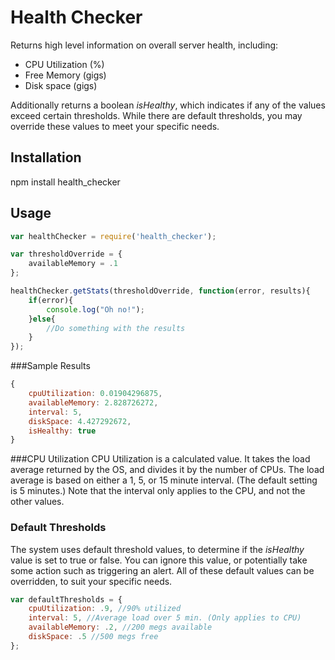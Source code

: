 # Health Checker

Returns high level information on overall server health, including:
* CPU Utilization (%)
* Free Memory (gigs)
* Disk space (gigs)

Additionally returns a boolean *isHealthy*, which indicates if any of the 
values exceed certain thresholds. While there are default thresholds, you
may override these values to meet your specific needs.

## Installation

npm install health_checker

## Usage

```javascript
var healthChecker = require('health_checker');

var thresholdOverride = {
    availableMemory = .1
};

healthChecker.getStats(thresholdOverride, function(error, results){
    if(error){
        console.log("Oh no!");
    }else{
        //Do something with the results
    }
});
```

###Sample Results

```javascript
{
    cpuUtilization: 0.01904296875,
    availableMemory: 2.828726272,
    interval: 5,
    diskSpace: 4.427292672,
    isHealthy: true
}
```

###CPU Utilization
CPU Utilization is a calculated value. It takes the load average returned 
by the OS, and divides it by the number of CPUs. The load average is based 
on either a 1, 5, or 15 minute interval. (The default setting is 5 minutes.)
Note that the interval only applies to the CPU, and not the other values.

### Default Thresholds

The system uses default threshold values, to determine if the *isHealthy*
value is set to true or false. You can ignore this value, or potentially
take some action such as triggering an alert. All of these default values
can be overridden, to suit your specific needs.

```javascript
var defaultThresholds = {
    cpuUtilization: .9, //90% utilized
    interval: 5, //Average load over 5 min. (Only applies to CPU)
    availableMemory: .2, //200 megs available
    diskSpace: .5 //500 megs free
};
```